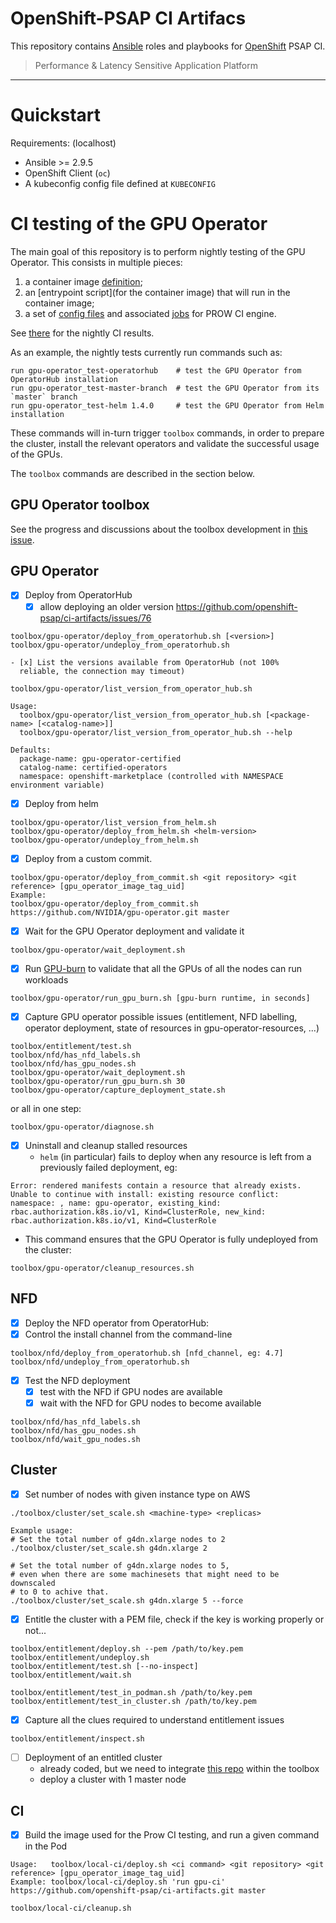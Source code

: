 # OpenShift-PSAP CI Artifacs

This repository contains [Ansible](https://www.ansible.com/) roles and
playbooks for [OpenShift](https://www.openshift.com/) PSAP CI.

> Performance & Latency Sensitive Application Platform

---

# Quickstart

Requirements: (localhost)

- Ansible >= 2.9.5
- OpenShift Client (`oc`)
- A kubeconfig config file defined at `KUBECONFIG`

# CI testing of the GPU Operator

The main goal of this repository is to perform nightly testing of the
GPU Operator. This consists in multiple pieces:

1. a container image [definition](build/Dockerfile);
2. an [entrypoint script](for the container image) that will run in
the container image;
3. a set of
[config files](https://github.com/openshift/release/tree/master/ci-operator/config/openshift-psap/ci-artifacts)
and associated
[jobs](https://github.com/openshift/release/tree/master/ci-operator/jobs/openshift-psap/ci-artifacts)
for PROW CI engine.

See
[there](https://prow.ci.openshift.org/?type=periodic&job=periodic-ci-openshift-psap-ci-artifacts-*)
for the nightly CI results.

As an example, the nightly tests currently run commands such as:

```
run gpu-operator_test-operatorhub    # test the GPU Operator from OperatorHub installation
run gpu-operator_test-master-branch  # test the GPU Operator from its `master` branch
run gpu-operator_test-helm 1.4.0     # test the GPU Operator from Helm installation
```

These commands will in-turn trigger `toolbox` commands, in order to
prepare the cluster, install the relevant operators and validate the
successful usage of the GPUs.

The `toolbox` commands are described in the section below.

## GPU Operator toolbox

See the progress and discussions about the toolbox development in
[this issue](https://github.com/openshift-psap/ci-artifacts/issues/34).

GPU Operator
------------

- [x] Deploy from OperatorHub
    - [x] allow deploying an older version https://github.com/openshift-psap/ci-artifacts/issues/76
```
toolbox/gpu-operator/deploy_from_operatorhub.sh [<version>]
toolbox/gpu-operator/undeploy_from_operatorhub.sh
```

    - [x] List the versions available from OperatorHub (not 100%
      reliable, the connection may timeout)

```
toolbox/gpu-operator/list_version_from_operator_hub.sh

Usage:
  toolbox/gpu-operator/list_version_from_operator_hub.sh [<package-name> [<catalog-name>]]
  toolbox/gpu-operator/list_version_from_operator_hub.sh --help

Defaults:
  package-name: gpu-operator-certified
  catalog-name: certified-operators
  namespace: openshift-marketplace (controlled with NAMESPACE environment variable)
```


- [x] Deploy from helm
```
toolbox/gpu-operator/list_version_from_helm.sh
toolbox/gpu-operator/deploy_from_helm.sh <helm-version>
toolbox/gpu-operator/undeploy_from_helm.sh
```

- [x]  Deploy from a custom commit.
```
toolbox/gpu-operator/deploy_from_commit.sh <git repository> <git reference> [gpu_operator_image_tag_uid]
Example:
toolbox/gpu-operator/deploy_from_commit.sh https://github.com/NVIDIA/gpu-operator.git master
```

- [x] Wait for the GPU Operator deployment and validate it
```
toolbox/gpu-operator/wait_deployment.sh
```

- [x] Run [GPU-burn](https://github.com/openshift-psap/gpu-burn) to validate that all the GPUs of all the nodes can run workloads
```
toolbox/gpu-operator/run_gpu_burn.sh [gpu-burn runtime, in seconds]
```

- [x] Capture GPU operator possible issues (entitlement, NFD labelling, operator deployment, state of resources in gpu-operator-resources, ...)
```
toolbox/entitlement/test.sh
toolbox/nfd/has_nfd_labels.sh
toolbox/nfd/has_gpu_nodes.sh
toolbox/gpu-operator/wait_deployment.sh
toolbox/gpu-operator/run_gpu_burn.sh 30
toolbox/gpu-operator/capture_deployment_state.sh
```

or all in one step:
```
toolbox/gpu-operator/diagnose.sh
```

- [x] Uninstall and cleanup stalled resources
  - `helm` (in particular) fails to deploy when any resource is left
    from a previously failed deployment, eg:

```
Error: rendered manifests contain a resource that already exists. Unable to continue with install: existing resource conflict: namespace: , name: gpu-operator, existing_kind: rbac.authorization.k8s.io/v1, Kind=ClusterRole, new_kind: rbac.authorization.k8s.io/v1, Kind=ClusterRole
```

 - This command ensures that the GPU Operator is fully undeployed from
    the cluster:

```
toolbox/gpu-operator/cleanup_resources.sh
```

NFD
---

- [x]  Deploy the NFD operator from OperatorHub:
  - [x]  Control the install channel from the command-line

```
toolbox/nfd/deploy_from_operatorhub.sh [nfd_channel, eg: 4.7]
toolbox/nfd/undeploy_from_operatorhub.sh
```

- [x] Test the NFD deployment
  - [x] test with the NFD if GPU nodes are available
  - [x] wait with the NFD for GPU nodes to become available

```
toolbox/nfd/has_nfd_labels.sh
toolbox/nfd/has_gpu_nodes.sh
toolbox/nfd/wait_gpu_nodes.sh
```

Cluster
-------

- [x] Set number of nodes with given instance type on AWS
```
./toolbox/cluster/set_scale.sh <machine-type> <replicas>

Example usage:
# Set the total number of g4dn.xlarge nodes to 2
./toolbox/cluster/set_scale.sh g4dn.xlarge 2

# Set the total number of g4dn.xlarge nodes to 5,
# even when there are some machinesets that might need to be downscaled
# to 0 to achive that.
./toolbox/cluster/set_scale.sh g4dn.xlarge 5 --force
```

- [x] Entitle the cluster with a PEM file, check if the key is working properly or not...
```
toolbox/entitlement/deploy.sh --pem /path/to/key.pem
toolbox/entitlement/undeploy.sh
toolbox/entitlement/test.sh [--no-inspect]
toolbox/entitlement/wait.sh

toolbox/entitlement/test_in_podman.sh /path/to/key.pem
toolbox/entitlement/test_in_cluster.sh /path/to/key.pem
```
  - [x] Capture all the clues required to understand entitlement issues

```
toolbox/entitlement/inspect.sh
```

- [ ] Deployment of an entitled cluster
  - already coded, but we need to integrate [this repo](https://gitlab.com/kpouget_psap/deploy-cluster) within the toolbox
  - deploy a cluster with 1 master node

CI
---

- [x] Build the image used for the Prow CI testing, and run a given command in the Pod
```
Usage:   toolbox/local-ci/deploy.sh <ci command> <git repository> <git reference> [gpu_operator_image_tag_uid]
Example: toolbox/local-ci/deploy.sh 'run gpu-ci' https://github.com/openshift-psap/ci-artifacts.git master

toolbox/local-ci/cleanup.sh
```
